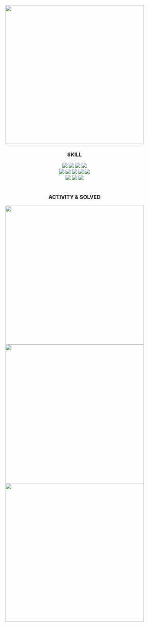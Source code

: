 <!--
**yoon1/yoon1** is a ✨ _special_ ✨ repository because its `README.md` (this file) appears on your GitHub profile.

Here are some ideas to get you started:

- 🔭 I’m currently working on ...
- 🌱 I’m currently learning ...
- 👯 I’m looking to collaborate on ...
- 🤔 I’m looking for help with ...
- 💬 Ask me about ...
- 📫 How to reach me: ...
- 😄 Pronouns: ...
- ⚡ Fun fact: ...
-->
<div align="center">  
  <img width="434" src="https://capsule-render.vercel.app/api?type=rect&text=yoon&fontColor=ffffff&color=0:FFD151,100:FFAE03&stroke=ffffff&strokeWidth=2&animation=fadeIn">
  <div>
    <h3>SKILL</h3>
    <img src="https://img.shields.io/badge/Go-47B5D8?style=flat&logo=go&logoColor=white"/>
    <img src="https://img.shields.io/badge/JavaScript-323330?style=flat&logo=javascript&logoColor=F7DF1E" />
    <img src="https://img.shields.io/badge/PHP-777BB4?style=flat&logo=php&logoColor=white" />
    <img src="https://img.shields.io/badge/Java-%23ED8B00.svg?style=flat&logo=openjdk&logoColor=white" />
    <br>
    <img src="https://img.shields.io/badge/MySQL-00000F?style=flat&logo=mysql&logoColor=white" />
    <img src="https://img.shields.io/badge/MariaDB-002F43?style=flat&logo=mariadb&logoColor=white" />
    <img src="https://img.shields.io/badge/Oracle-F80000?style=flat&logo=oracle&logoColor=black" />
    <img src="https://img.shields.io/badge/PostgreSQL-316192?style=flat&logo=postgresql&logoColor=white" />
    <img src="https://img.shields.io/badge/MongoDB-white?style=flat&logo=mongodb&logoColor=4EA94B"/>
    <br>
    <img src="https://img.shields.io/badge/Rabbitmq-FF6600?style=flat&logo=rabbitmq&logoColor=white"/>
    <img src="https://img.shields.io/badge/Docker-%230db7ed.svg?style=flat&logo=docker&logoColor=white"/>
    <img src="https://img.shields.io/badge/AWS-%23FF9900.svg?style=flat&logo=amazon-aws&logoColor=white" />
    <br>
  </div>
  <br>
  
  <div>
    <h3>ACTIVITY & SOLVED</h3>
      <img width="434" src="https://github-readme-stats.vercel.app/api?username=yoon1&show_icons=true&hide=stars&theme=dark" />
      <br>
      <a href="https://leetcode.com/yoon0"><img width="434" src="https://leetcard.jacoblin.cool/yoon0?ext=activity&tmeme=forest" /></a>  
      <br>
      <a href="https://solved.ac/afternoon"><img width="434" src="http://mazassumnida.wtf/api/generate_badge?boj=afternoon" /></a>
  </div>
</div>
